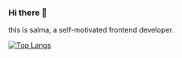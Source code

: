 ### Hi there 👋

 this is salma, a self-motivated frontend developer.
 

[![Top Langs](https://github-readme-stats.vercel.app/api/top-langs/?username=salmayaser&layout=compact)](https://github.com/anuraghazra/github-readme-stats)
